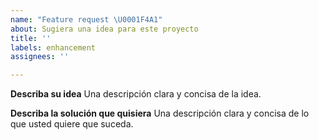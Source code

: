 ```yaml
---
name: "Feature request \U0001F4A1"
about: Sugiera una idea para este proyecto
title: ''
labels: enhancement
assignees: ''

---
```


**Describa su idea**
Una descripción clara y concisa de la idea.

**Describa la solución que quisiera**
Una descripción clara y concisa de lo que usted quiere que suceda.
